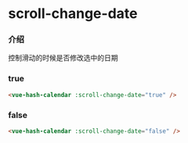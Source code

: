 # scroll-change-date

### 介绍

控制滑动的时候是否修改选中的日期

### true

```html
<vue-hash-calendar :scroll-change-date="true" />
```

### false

```html
<vue-hash-calendar :scroll-change-date="false" />
```
